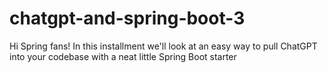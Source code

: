 # chatgpt-and-spring-boot-3
Hi Spring fans! In this installment we'll look at an easy way to pull ChatGPT into your codebase with a neat little Spring Boot starter
